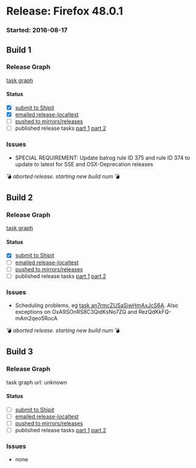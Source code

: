 # Release: Firefox 48.0.1

### Started: 2016-08-17

## Build 1

### Release Graph
[task graph](https://tools.taskcluster.net/task-group-inspector/#7ojqiqQaQ_2eSpyILLAojA)

#### Status
- [x] [submit to Shipit](https://wiki.mozilla.org/Release:Release_Automation_on_Mercurial:Starting_a_Release#Submit_to_Ship_It)
- [x] [emailed release-localtest](../how-tos/relpro.md#1-email-drivers-re-release-live-on-test-channel)
- [ ] [pushed to mirrors/releases](../how-tos/relpro.md#2-push-to-releases-dir-mirrors)
- [ ] published release tasks [part 1](../how-tos/relpro.md#3-publish-release) [part 2](../how-tos/relpro.md#4-post-release-step)

### Issues
- SPECIAL REQUIREMENT: Update balrog rule ID 375 and rule ID 374 to update to latest for SSE and OSX-Deprecation releases

:bomb: _aborted release. starting new build num_ :bomb:

## Build 2

### Release Graph
[task graph](https://tools.taskcluster.net/task-group-inspector/#0xJtsX1MTvmGr8VTi6ZvPg)

#### Status
- [x] [submit to Shipit](https://wiki.mozilla.org/Release:Release_Automation_on_Mercurial:Starting_a_Release#Submit_to_Ship_It)
- [ ] [emailed release-localtest](../how-tos/relpro.md#1-email-drivers-re-release-live-on-test-channel)
- [ ] [pushed to mirrors/releases](../how-tos/relpro.md#2-push-to-releases-dir-mirrors)
- [ ] published release tasks [part 1](../how-tos/relpro.md#3-publish-release) [part 2](../how-tos/relpro.md#4-post-release-step)

### Issues
- Scheduling problems, eg [task an7rmcZUSaSiwHmAxJcS6A](https://tools.taskcluster.net/task-inspector/#an7rmcZUSaSiwHmAxJcS6A/). Also exceptions on OxA9SOnRS8C3QidKsNo7ZQ and RezQdKkFQ-mAm2qeo5RocA

:bomb: _aborted release. starting new build num_ :bomb:

## Build 3

### Release Graph
task graph url: unknown

#### Status
- [ ] [submit to Shipit](https://wiki.mozilla.org/Release:Release_Automation_on_Mercurial:Starting_a_Release#Submit_to_Ship_It)
- [ ] [emailed release-localtest](../how-tos/relpro.md#1-email-drivers-re-release-live-on-test-channel)
- [ ] [pushed to mirrors/releases](../how-tos/relpro.md#2-push-to-releases-dir-mirrors)
- [ ] published release tasks [part 1](../how-tos/relpro.md#3-publish-release) [part 2](../how-tos/relpro.md#4-post-release-step)

### Issues
- none


